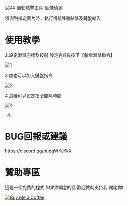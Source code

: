 ![4](https://github.com/user-attachments/assets/13f56e94-6d25-4ca1-a192-193c536a495e)# 自動點擊工具-圖像偵測

偵測到指定圖片時，執行滑鼠移動點擊及鍵盤輸入

# 使用教學
2.設定滑鼠座標及按鍵 設定完成後按下【新增滑鼠指令】 

![1](https://github.com/user-attachments/assets/bda2d45a-7211-47a8-8dd5-150367e58da8)

3.你也可以加入鍵盤指令

![2](https://github.com/user-attachments/assets/b834e38d-b935-41dd-ae87-87e9548ce28d)


4.這裡可以設定指令間隔時間

![4](https://github.com/user-attachments/assets/e3e14210-9b16-45c3-ad18-6fe2b7e9fc2c)




4.



# BUG回報或建議
https://discord.gg/nupgWKJKkX

# 贊助專區
這是一個免費的程式 如果你願意的話 歡迎贊助支持我 謝謝你!

[![Buy Me a Coffee](https://www.buymeacoffee.com/assets/img/custom_images/orange_img.png)](https://www.buymeacoffee.com/dreamtv)
